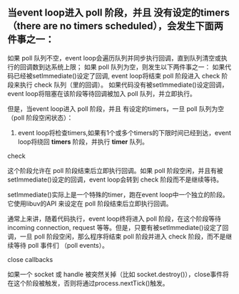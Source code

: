 ## 当event loop进入 poll 阶段，并且 没有设定的timers（there are no timers scheduled），会发生下面两件事之一：

如果 poll 队列不空，event loop会遍历队列并同步执行回调，直到队列清空或执行的回调数到达系统上限；
如果 poll 队列为空，则发生以下两件事之一：
如果代码已经被setImmediate()设定了回调, event loop将结束 poll 阶段进入 check 阶段来执行 check 队列（里的回调）。
如果代码没有被setImmediate()设定回调，event loop将阻塞在该阶段等待回调被加入 poll 队列，并立即执行。


但是，当event loop进入 poll 阶段，并且 有设定的timers，一旦 poll 队列为空（poll 阶段空闲状态）：

1. event loop将检查timers,如果有1个或多个timers的下限时间已经到达，event loop将绕回 **timers** 阶段，并执行 **timer** 队列。

check

这个阶段允许在 poll 阶段结束后立即执行回调。如果 poll 阶段空闲，并且有被setImmediate()设定的回调，event loop会转到 check 阶段而不是继续等待。

setImmediate()实际上是一个特殊的timer，跑在event loop中一个独立的阶段。它使用libuv的API
来设定在 poll 阶段结束后立即执行回调。

通常上来讲，随着代码执行，event loop终将进入 poll 阶段，在这个阶段等待 incoming connection, request 等等。但是，只要有被setImmediate()设定了回调，一旦 poll 阶段空闲，那么程序将结束 poll 阶段并进入 check 阶段，而不是继续等待 poll 事件们 （poll events）。

close callbacks

如果一个 socket 或 handle 被突然关掉（比如 socket.destroy()），close事件将在这个阶段被触发，否则将通过process.nextTick()触发。
